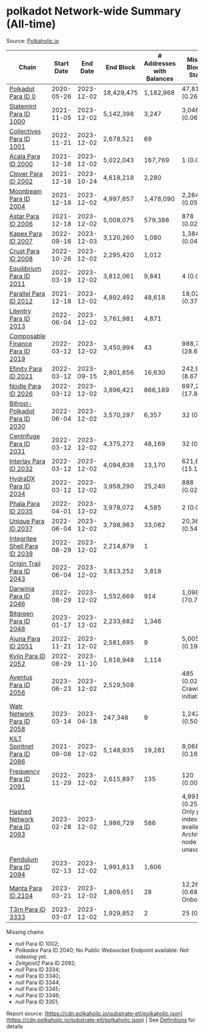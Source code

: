 # polkadot Network-wide Summary (All-time)

Source: [Polkaholic.io](https://polkaholic.io)


| Chain            | Start Date | End Date | End Block | # Addresses with Balances | Missing Blocks / Status |
| ---------------- | ---------- | ---------| --------- | ------------------------- | ----------------------- |
| [Polkadot Para ID 0](/polkadot/0-polkadot) | 2020-05-26 | 2023-12-02 | 18,429,475 |  1,182,968 | 47,810 (0.26%)  |
| [Statemint Para ID 1000](/polkadot/1000-statemint) | 2021-11-05 | 2023-12-02 | 5,142,398 |  3,247 | 3,046 (0.06%)  |
| [Collectives Para ID 1001](/polkadot/1001-collectives) | 2022-11-21 | 2023-12-02 | 2,678,521 |  69 |    |
| [Acala Para ID 2000](/polkadot/2000-acala) | 2021-12-18 | 2023-12-02 | 5,022,043 |  167,769 | 1 (0.00%)  |
| [Clover Para ID 2002](/polkadot/2002-clover) | 2021-12-18 | 2023-10-24 | 4,618,218 |  2,280 |    |
| [Moonbeam Para ID 2004](/polkadot/2004-moonbeam) | 2021-12-18 | 2023-12-02 | 4,997,657 |  1,478,090 | 2,264 (0.05%)  |
| [Astar Para ID 2006](/polkadot/2006-astar) | 2021-12-18 | 2023-12-02 | 5,008,075 |  579,386 | 878 (0.02%)  |
| [Kapex Para ID 2007](/polkadot/2007-kapex) | 2022-09-16 | 2023-12-03 | 3,120,260 |  1,080 | 1,384 (0.04%)  |
| [Crust Para ID 2008](/polkadot/2008-crust) | 2022-10-26 | 2023-12-02 | 2,295,420 |  1,012 |    |
| [Equilibrium Para ID 2011](/polkadot/2011-equilibrium) | 2022-03-19 | 2023-12-02 | 3,812,061 |  9,841 | 4 (0.00%)  |
| [Parallel Para ID 2012](/polkadot/2012-parallel) | 2021-12-18 | 2023-12-02 | 4,892,492 |  48,618 | 18,021 (0.37%)  |
| [Litentry Para ID 2013](/polkadot/2013-litentry) | 2022-06-04 | 2023-12-02 | 3,761,981 |  4,871 |    |
| [Composable Finance Para ID 2019](/polkadot/2019-composable) | 2022-03-12 | 2023-12-02 | 3,450,994 |  43 | 988,772 (28.65%)  |
| [Efinity Para ID 2021](/polkadot/2021-efinity) | 2022-03-12 | 2023-09-15 | 2,801,656 |  16,630 | 242,949 (8.67%)  |
| [Nodle Para ID 2026](/polkadot/2026-nodle) | 2022-03-12 | 2023-12-02 | 3,896,421 |  866,189 | 697,249 (17.89%)  |
| [Bifrost-Polkadot Para ID 2030](/polkadot/2030-bifrost-dot) | 2022-06-04 | 2023-12-02 | 3,570,297 |  6,357 | 32 (0.00%)  |
| [Centrifuge Para ID 2031](/polkadot/2031-centrifuge) | 2022-03-12 | 2023-12-02 | 4,375,272 |  48,169 | 32 (0.00%)  |
| [Interlay Para ID 2032](/polkadot/2032-interlay) | 2022-03-12 | 2023-12-02 | 4,094,638 |  13,170 | 621,635 (15.18%)  |
| [HydraDX Para ID 2034](/polkadot/2034-hydradx) | 2022-03-12 | 2023-12-02 | 3,958,290 |  25,240 | 888 (0.02%)  |
| [Phala Para ID 2035](/polkadot/2035-phala) | 2022-04-01 | 2023-12-02 | 3,978,072 |  4,585 | 2 (0.00%)  |
| [Unique Para ID 2037](/polkadot/2037-unique) | 2022-06-04 | 2023-12-02 | 3,798,963 |  33,082 | 20,364 (0.54%)  |
| [Integritee Shell Para ID 2039](/polkadot/2039-integritee-shell) | 2022-08-29 | 2023-12-02 | 2,214,879 |  1 |    |
| [Origin Trail Para ID 2043](/polkadot/2043-origintrail) | 2022-06-04 | 2023-12-02 | 3,813,252 |  3,818 |    |
| [Darwinia Para ID 2046](/polkadot/2046-darwinia) | 2022-08-29 | 2023-12-02 | 1,552,669 |  914 | 1,098,239 (70.73%)  |
| [Bitgreen Para ID 2048](/polkadot/2048-bitgreen) | 2023-01-17 | 2023-12-02 | 2,233,682 |  1,346 |    |
| [Ajuna Para ID 2051](/polkadot/2051-ajuna) | 2022-11-21 | 2023-12-02 | 2,581,695 |  9 | 5,005 (0.19%)  |
| [Kylin Para ID 2052](/polkadot/2052-kylin) | 2022-08-29 | 2023-11-10 | 1,616,948 |  1,114 |    |
| [Aventus Para ID 2056](/polkadot/2056-aventus) | 2023-06-23 | 2023-12-02 | 2,529,508 |   | 485 (0.02%) Crawling initiated |
| [Watr Network Para ID 2058](/polkadot/2058-watr) | 2023-03-14 | 2023-04-18 | 247,348 |  9 | 1,242 (0.50%)  |
| [KILT Spiritnet Para ID 2086](/polkadot/2086-kilt) | 2021-09-08 | 2023-12-02 | 5,148,935 |  19,281 | 8,068 (0.16%)  |
| [Frequency Para ID 2091](/polkadot/2091-frequency) | 2022-11-29 | 2023-12-02 | 2,615,897 |  135 | 120 (0.00%)  |
| [Hashed Network Para ID 2093](/polkadot/2093-hashed) | 2023-02-28 | 2023-12-02 | 1,986,729 |  586 | 4,991 (0.25%) Only partial index available: Archive node unavailable |
| [Pendulum Para ID 2094](/polkadot/2094-pendulum) | 2023-02-13 | 2023-12-02 | 1,991,613 |  1,606 |    |
| [Manta Para ID 2104](/polkadot/2104-manta) | 2023-03-21 | 2023-12-02 | 1,809,651 |  28 | 12,262 (0.68%) Onboarding |
| [T3rn Para ID 3333](/polkadot/3333-t3rn) | 2023-03-07 | 2023-12-02 | 1,929,852 |  2 | 25 (0.00%)  |

Missing chains


* *null* Para ID 1002; 
* *Polkadex* Para ID 2040; No Public Websocket Endpoint available: Not indexing yet.
* *Zeitgeist2* Para ID 2092; 
* *null* Para ID 3334; 
* *null* Para ID 3340; 
* *null* Para ID 3344; 
* *null* Para ID 3345; 
* *null* Para ID 3346; 
* *null* Para ID 3351; 

Report source: [https://cdn.polkaholic.io/substrate-etl/polkaholic.json](https://cdn.polkaholic.io/substrate-etl/polkaholic.json) | See [Definitions](/DEFINITIONS.md) for details
